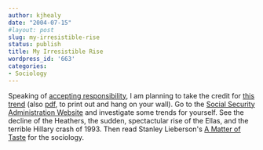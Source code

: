 ```yaml
---
author: kjhealy
date: "2004-07-15"
#layout: post
slug: my-irresistible-rise
status: publish
title: My Irresistible Rise
wordpress_id: '663'
categories:
- Sociology
---
```


Speaking of [accepting responsibility](http://www.crookedtimber.org/archives/002176.html), I am planning to take the credit for [this trend](kieran.png) (also [pdf](kieran.pdf), to print out and hang on your wall). Go to the [Social Security Administration Website](http://www.ssa.gov/OACT/babynames/) and investigate some trends for yourself. See the decline of the Heathers, the sudden, spectactular rise of the Ellas, and the terrible Hillary crash of 1993. Then read Stanley Lieberson's [A Matter of Taste](http://www.amazon.com/exec/obidos/ASIN/0300083858/ref=nosim/) for the sociology.
